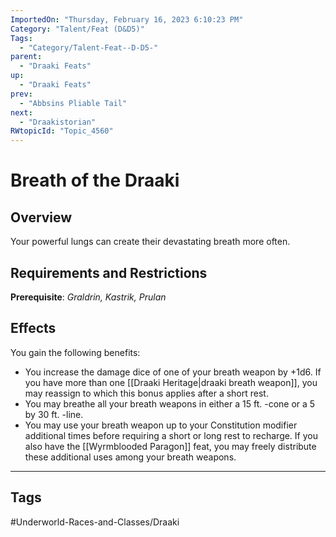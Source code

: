 ```yaml
---
ImportedOn: "Thursday, February 16, 2023 6:10:23 PM"
Category: "Talent/Feat (D&D5)"
Tags:
  - "Category/Talent-Feat--D-D5-"
parent:
  - "Draaki Feats"
up:
  - "Draaki Feats"
prev:
  - "Abbsins Pliable Tail"
next:
  - "Draakistorian"
RWtopicId: "Topic_4560"
---
```

# Breath of the Draaki
## Overview
Your powerful lungs can create their devastating breath more often.

## Requirements and Restrictions
**Prerequisite**: *Graldrin, Kastrik, Prulan*

## Effects
You gain the following benefits:

- You increase the damage dice of one of your breath weapon by +1d6. If you have more than one [[Draaki Heritage|draaki breath weapon]], you may reassign to which this bonus applies after a short rest.
- You may breathe all your breath weapons in either a 15 ft. -cone or a 5 by 30 ft. -line.
- You may use your breath weapon up to your Constitution modifier additional times before requiring a short or long rest to recharge. If you also have the [[Wyrmblooded Paragon]] feat, you may freely distribute these additional uses among your breath weapons.


---
## Tags
#Underworld-Races-and-Classes/Draaki

